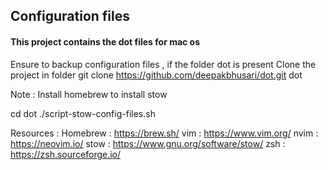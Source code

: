 ## Configuration files
#### This project contains the dot files for mac os

Ensure to backup configuration files , if the folder dot is present
Clone the project in folder 
git clone https://github.com/deepakbhusari/dot.git dot

Note : Install homebrew to install stow

cd dot
./script-stow-config-files.sh

Resources : 
Homebrew : https://brew.sh/
vim : https://www.vim.org/
nvim : https://neovim.io/
stow : https://www.gnu.org/software/stow/
zsh : https://zsh.sourceforge.io/


